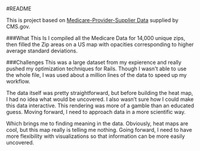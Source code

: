 #README

This is project based on <a href="www.cms.gov/Research-Statistics-Data-and-Systems/Statistics-Trends-and-Reports/Medicare-Provider-Charge-Data/Physician-and-Other-Supplier.html">Medicare-Provider-Supplier Data</a> supplied by CMS.gov.

###What This Is
I compiled all the Medicare Data for 14,000 unique zips, then filled the Zip areas on a US map with opacities corresponding to higher average standard deviations.    

###Challenges
This was a large dataset from my expierence and really pushed my optimization techniques for Rails.  Though I wasn't able to use the whole file, I was used about a million lines of the data to speed up my workflow.  

The data itself was pretty straightforward, but before building the heat map, I had no idea what would be uncovered.  I also wasn’t sure how I could make this data interactive.  This rendering was more of a gamble than an educated guess.  Moving forward, I need to approach data in a more scientific way. 

Which brings me to finding meaning in the data.  Obviously, heat maps are cool, but this map really is telling me nothing. Going forward, I need to have more flexibility with visualizations so that information can be more easily uncovered.  
